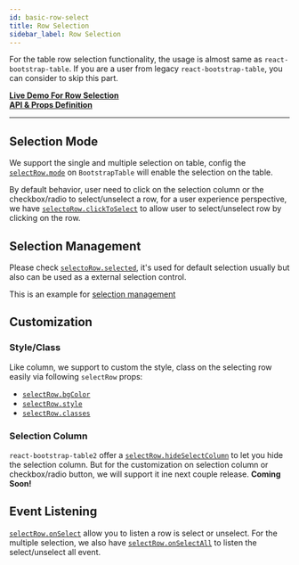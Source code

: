```yaml
---
id: basic-row-select
title: Row Selection
sidebar_label: Row Selection
---
```


For the table row selection functionality, the usage is almost same as `react-bootstrap-table`. If you are a user from legacy `react-bootstrap-table`, you can consider to skip this part.

**[Live Demo For Row Selection](../storybook/index.html?selectedKind=Row%20Selection)**   
**[API & Props Definition](./row-select-props.html)**

-----

## Selection Mode

We support the single and multiple selection on table, config the [`selectRow.mode`](./row-select-props.html#selectrowmode-string) on `BootstrapTable` will enable the selection on the table.

By default behavior, user need to click on the selection column or the checkbox/radio to select/unselect a row, for a user experience perspective, we have [`selectoRow.clickToSelect`](./row-select-props.html#selectrowclicktoselect-bool) to allow user to select/unselect row by clicking on the row.

## Selection Management
Please check [`selectoRow.selected`](./row-select-props.html#selectrowselected-array), it's used for default selection usually but also can be used as a external selection control.   

This is an example for [selection management](../storybook/index.html?selectedKind=Row%20Selection&selectedStory=Selection%20Management)
## Customization

### Style/Class
Like column, we support to custom the style, class on the selecting row easily via following `selectRow` props:

* [`selectRow.bgColor`](row-select-props.html#selectrowbgcolor-string-function)
* [`selectRow.style`](./row-select-props.html#selectrowstyle-object-function)
* [`selectRow.classes`](./row-select-props.html#selectrowclasses-string-function)

### Selection Column
`react-bootstrap-table2` offer a [`selectRow.hideSelectColumn`](./row-select-props.html#selectrowhideselectcolumn-bool) to let you hide the selection column. But for the customization on selection column or checkbox/radio button, we will support it ine next couple release.
**Coming Soon!**

## Event Listening

[`selectRow.onSelect`](./row-select-props.html#selectrowonselect-function) allow you to listen a row is select or unselect. For the multiple selection, we also have [`selectRow.onSelectAll`](./selectrowonselectall-function) to listen the select/unselect all event.

